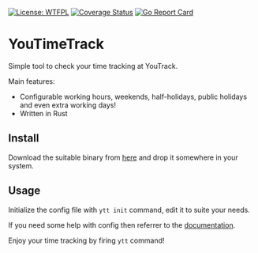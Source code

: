 [![License: WTFPL](https://img.shields.io/badge/License-WTFPL-brightgreen.svg)](http://www.wtfpl.net/about/)
[![Coverage Status](https://coveralls.io/repos/github/bullshitsoftware/youtimetrack/badge.svg?branch=master)](https://coveralls.io/github/bullshitsoftware/youtimetrack?branch=master)
[![Go Report Card](https://goreportcard.com/badge/github.com/bullshitsoftware/youtimetrack)](https://goreportcard.com/report/github.com/bullshitsoftware/youtimetrack)

# YouTimeTrack

Simple tool to check your time tracking at YouTrack.

Main features:

- Configurable working hours, weekends, half-holidays, public holidays and even extra working days!
- Written in Rust

## Install

Download the suitable binary from [here](https://github.com/bullshitsoftware/youtimetrack/releases) and drop it
somewhere in your system.

## Usage

Initialize the config file with `ytt init` command, edit it to suite your needs.

If you need some help with config then referrer to the
[documentation](https://github.com/bullshitsoftware/youtimetrack/blob/master/main.go).

Enjoy your time tracking by firing `ytt` command!
